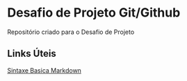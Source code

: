 # Desafio de Projeto Git/Github
Repositório criado para o Desafio de Projeto
## Links Úteis
[Sintaxe Basica Markdown](https://www.markdownguide.org/basic-syntax/)
